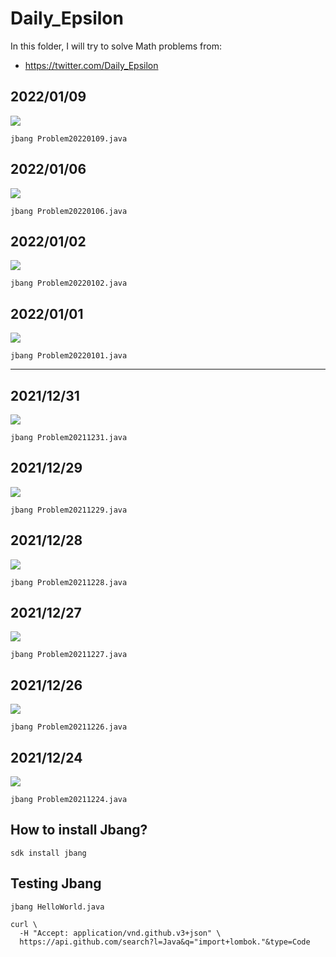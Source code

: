 # Daily_Epsilon

In this folder, I will try to solve Math problems from:

- https://twitter.com/Daily_Epsilon

## 2022/01/09

![](20220109.png)

```
jbang Problem20220109.java
```

## 2022/01/06

![](20220106.png)

```
jbang Problem20220106.java
```

## 2022/01/02

![](20220102.png)

```
jbang Problem20220102.java
```

## 2022/01/01

![](20220101.png)

```
jbang Problem20220101.java
```

---

## 2021/12/31

![](20211231.png)

```
jbang Problem20211231.java
```

## 2021/12/29

![](20211229.png)

```
jbang Problem20211229.java
```

## 2021/12/28

![](20211228.png)

```
jbang Problem20211228.java
```

## 2021/12/27

![](20211227.png)

```
jbang Problem20211227.java
```

## 2021/12/26

![](20211226.png)

```
jbang Problem20211226.java
```

## 2021/12/24

![](20211224.png)

```
jbang Problem20211224.java
```

## How to install Jbang?

```
sdk install jbang
```

## Testing Jbang

```
jbang HelloWorld.java
```

```
curl \
  -H "Accept: application/vnd.github.v3+json" \
  https://api.github.com/search?l=Java&q="import+lombok."&type=Code
```